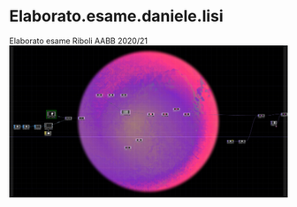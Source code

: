 # Elaborato.esame.daniele.lisi
Elaborato esame Riboli AABB 2020/21
![cover](TD_tutorial_01_screen.png)
